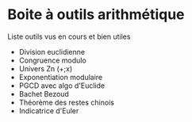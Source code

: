 Boite à outils arithmétique
===

Liste outils vus en cours et bien utiles 

- Division euclidienne
- Congruence modulo
- Univers Zn (+;x)
- Exponentiation modulaire
- PGCD avec algo d'Euclide
- Bachet Bezoud
- Théorème des restes chinois
- Indicatrice d'Euler

